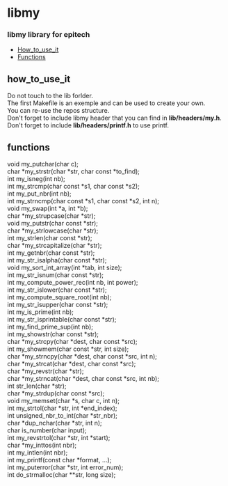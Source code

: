 # libmy

### libmy library for epitech

* [How_to_use_it](#how_to_use_it)
* [Functions](#functions)

## how_to_use_it
Do not touch to the lib forlder.</br>
The first Makefile is an exemple and can be used to create your own.</br>
You can re-use the repos structure.</br>
Don't forget to include libmy header that you can find in __lib/headers/my.h__.</br>
Don't forget to include __lib/headers/printf.h__ to use printf.

## functions
void my_putchar(char c);</br>
char *my_strstr(char *str, char const *to_find);</br>
int my_isneg(int nb);</br>
int my_strcmp(char const *s1, char const *s2);</br>
int my_put_nbr(int nb);</br>
int my_strncmp(char const *s1, char const *s2, int n);</br>
void my_swap(int *a, int *b);</br>
char *my_strupcase(char *str);</br>
void my_putstr(char const *str);</br>
char *my_strlowcase(char *str);</br>
int my_strlen(char const *str);</br>
char *my_strcapitalize(char *str);</br>
int my_getnbr(char const *str);</br>
int my_str_isalpha(char const *str);</br>
void my_sort_int_array(int *tab, int size);</br>
int my_str_isnum(char const *str);</br>
int my_compute_power_rec(int nb, int power);</br>
int my_str_islower(char const *str);</br>
int my_compute_square_root(int nb);</br>
int my_str_isupper(char const *str);</br>
int my_is_prime(int nb);</br>
int my_str_isprintable(char const *str);</br>
int my_find_prime_sup(int nb);</br>
int my_showstr(char const *str);</br>
char *my_strcpy(char *dest, char const *src);</br>
int my_showmem(char const *str, int size);</br>
char *my_strncpy(char *dest, char const *src, int n);</br>
char *my_strcat(char *dest, char const *src);</br>
char *my_revstr(char *str);</br>
char *my_strncat(char *dest, char const *src, int nb);</br>
int str_len(char *str);</br>
char *my_strdup(char const *src);</br>
void my_memset(char *s, char c, int n);</br>
int my_strtol(char *str, int *end_index);</br>
int unsigned_nbr_to_int(char *str_nbr);</br>
char *dup_nchar(char *str, int n);</br>
char is_number(char input);</br>
int my_revstrtol(char *str, int *start);</br>
char *my_inttos(int nbr);</br>
int my_intlen(int nbr);</br>
int my_printf(const char *format, ...);</br>
int my_puterror(char *str, int error_num);</br>
int do_strmalloc(char **str, long size);</br>
